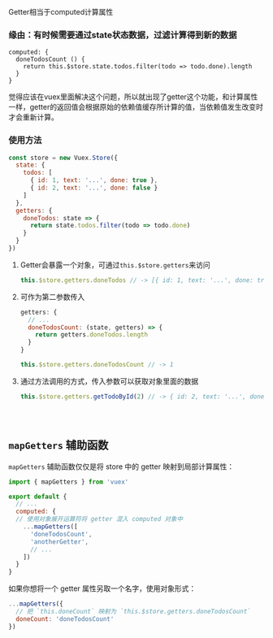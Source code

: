 Getter相当于computed计算属性



### 缘由：有时候需要通过state状态数据，过滤计算得到新的数据

```jS
computed: {
  doneTodosCount () {
    return this.$store.state.todos.filter(todo => todo.done).length
  }
}
```

觉得应该在vuex里面解决这个问题，所以就出现了getter这个功能，和计算属性一样，getter的返回值会根据原始的依赖值缓存所计算的值，当依赖值发生改变时才会重新计算。



### 使用方法

```js
const store = new Vuex.Store({
  state: {
    todos: [
      { id: 1, text: '...', done: true },
      { id: 2, text: '...', done: false }
    ]
  },
  getters: {
    doneTodos: state => {
      return state.todos.filter(todo => todo.done)
    }
  }
})
```



1. Getter会暴露一个对象，可通过`this.$store.getters`来访问

   ```js
   this.$store.getters.doneTodos // -> [{ id: 1, text: '...', done: true }]
   ```

2. 可作为第二参数传入

   ```js
   getters: {
     // ...
     doneTodosCount: (state, getters) => {
       return getters.doneTodos.length
     }
   }
   
   this.$store.getters.doneTodosCount // -> 1
   ```
   
3. 通过方法调用的方式，传入参数可以获取对象里面的数据

   ```js
   this.$store.getters.getTodoById(2) // -> { id: 2, text: '...', done: false }





## `mapGetters` 辅助函数

`mapGetters` 辅助函数仅仅是将 store 中的 getter 映射到局部计算属性：

```js
import { mapGetters } from 'vuex'

export default {
  // ...
  computed: {
  // 使用对象展开运算符将 getter 混入 computed 对象中
    ...mapGetters([
      'doneTodosCount',
      'anotherGetter',
      // ...
    ])
  }
}
```

如果你想将一个 getter 属性另取一个名字，使用对象形式：

```js
...mapGetters({
  // 把 `this.doneCount` 映射为 `this.$store.getters.doneTodosCount`
  doneCount: 'doneTodosCount'
})
```







